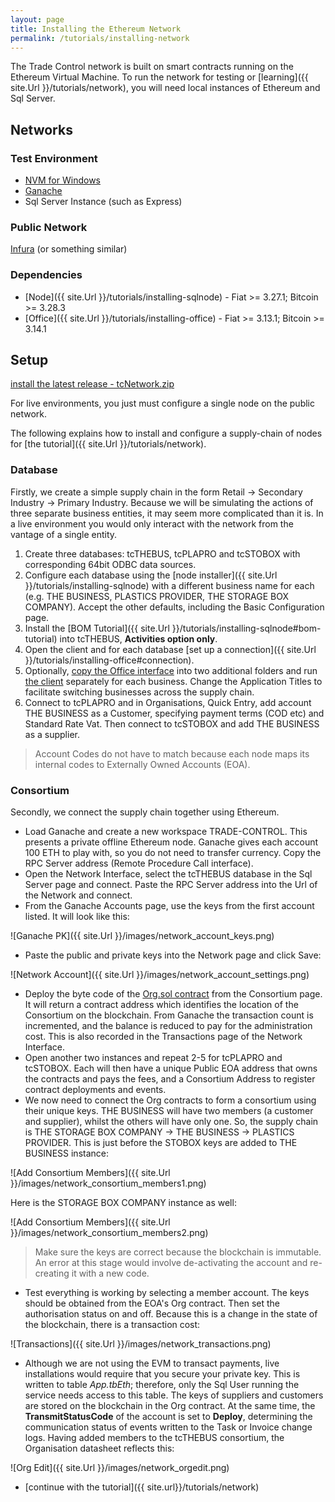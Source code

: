 ```yaml
---
layout: page
title: Installing the Ethereum Network
permalink: /tutorials/installing-network
---
```


The Trade Control network is built on smart contracts running on the Ethereum Virtual Machine. To run the network for testing or [learning]({{ site.Url }}/tutorials/network), you will need local instances of Ethereum and Sql Server.

## Networks

### Test Environment

- [NVM for Windows](https://github.com/nvm-sh/nvm)
- [Ganache](https://github.com/trufflesuite/ganache)
- Sql Server Instance (such as Express)

### Public Network

[Infura](https://infura.io/) (or something similar)

### Dependencies

- [Node]({{ site.Url }}/tutorials/installing-sqlnode) - Fiat >= 3.27.1; Bitcoin >= 3.28.3
- [Office]({{ site.Url }}/tutorials/installing-office) - Fiat >= 3.13.1; Bitcoin >= 3.14.1

## Setup

[install the latest release - tcNetwork.zip](https://github.com/tradecontrol/network/releases)

For live environments, you just must configure a single node on the public network.

The following explains how to install and configure a supply-chain of nodes for [the tutorial]({{ site.Url }}/tutorials/network). 

### Database

Firstly, we create a simple supply chain in the form Retail -> Secondary Industry -> Primary Industry. Because we will be simulating the actions of three separate business entities, it may seem more complicated than it is. In a live environment you would only interact with the network from the vantage of a single entity. 

1. Create three databases: tcTHEBUS, tcPLAPRO and tcSTOBOX with corresponding 64bit ODBC data sources.
2. Configure each database using the [node installer]({{ site.Url }}/tutorials/installing-sqlnode) with a different business name for each (e.g. THE BUSINESS, PLASTICS PROVIDER, THE STORAGE BOX COMPANY). Accept the other defaults, including the Basic Configuration page.
3. Install the [BOM Tutorial]({{ site.Url }}/tutorials/installing-sqlnode#bom-tutorial) into tcTHEBUS, **Activities option only**.
4. Open the client and for each database [set up a connection]({{ site.Url }}/tutorials/installing-office#connection).
5. Optionally, [copy the Office interface](https://github.com/tradecontrol/office/blob/master/src/access) into two additional folders and run [the client](https://github.com/tradecontrol/office/blob/master/src/access/TCnode_3.accde) separately for each business. Change the Application Titles to facilitate switching businesses across the supply chain. 
5. Connect to tcPLAPRO and in Organisations, Quick Entry, add account THE BUSINESS as a Customer, specifying payment terms (COD etc) and Standard Rate Vat. Then connect to tcSTOBOX and add THE BUSINESS as a supplier.

> Account Codes do not have to match because each node maps its internal codes to Externally Owned Accounts (EOA).

### Consortium

Secondly, we connect the supply chain together using Ethereum.

- Load Ganache and create a new workspace TRADE-CONTROL. This presents a private offline Ethereum node. Ganache gives each account 100 ETH to play with, so you do not need to transfer currency. Copy the RPC Server address (Remote Procedure Call interface).
- Open the Network Interface, select the tcTHEBUS database in the Sql Server page and connect. Paste the RPC Server address into the Url of the Network and connect.
- From the Ganache Accounts page, use the keys from the first account listed. It will look like this:

![Ganache PK]({{ site.Url }}/images/network_account_keys.png)

- Paste the public and private keys into the Network page and click Save:

![Network Account]({{ site.Url }}/images/network_account_settings.png)

- Deploy the byte code of the [Org.sol contract](https://github.com/tradecontrol/network/blob/master/docs/tc_network_spec.md) from the Consortium page. It will return a contract address which identifies the location of the Consortium on the blockchain. From Ganache the transaction count is incremented, and the balance is reduced to pay for the administration cost. This is also recorded in the Transactions page of the Network Interface.
- Open another two instances and repeat 2-5 for tcPLAPRO and tcSTOBOX.  Each will then have a unique Public EOA address that owns the contracts and pays the fees, and a Consortium Address to register contract deployments and events.
- We now need to connect the Org contracts to form a consortium using their unique keys. THE BUSINESS will have two members (a customer and supplier), whilst the others will have only one. So, the supply chain is THE STORAGE BOX COMPANY -> THE BUSINESS -> PLASTICS PROVIDER. This is just before the STOBOX keys are added to THE BUSINESS instance:

![Add Consortium Members]({{ site.Url }}/images/network_consortium_members1.png)

Here is the STORAGE BOX COMPANY instance as well:

![Add Consortium Members]({{ site.Url }}/images/network_consortium_members2.png)

> Make sure the keys are correct because the blockchain is immutable. An error at this stage would involve de-activating the account and re-creating it with a new code.  

- Test everything is working by selecting a member account. The keys should be obtained from the EOA's Org contract. Then set the authorisation status on and off. Because this is a change in the state of the blockchain, there is a transaction cost:  

![Transactions]({{ site.Url }}/images/network_transactions.png)

- Although we are not using the EVM to transact payments, live installations would require that you secure your private key. This is written to table _App.tbEth_; therefore, only the Sql User running the service needs access to this table. The keys of suppliers and customers are stored on the blockchain in the Org contract. At the same time, the **TransmitStatusCode** of the account is set to **Deploy**, determining the communication status of events written to the Task or Invoice change logs. Having added members to the tcTHEBUS consortium, the Organisation datasheet reflects this:

![Org Edit]({{ site.Url }}/images/network_orgedit.png)

- [continue with the tutorial]({{ site.url}}/tutorials/network)

